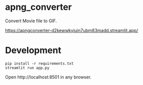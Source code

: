 # apng_converter

Convert Movie file to GIF.

https://apngconverter-d2kewwkyiuin7ubm83madd.streamlit.app/

# Development

```
pip install -r requirements.txt
streamlit run app.py
```

Open http://localhost:8501 in any browser.
